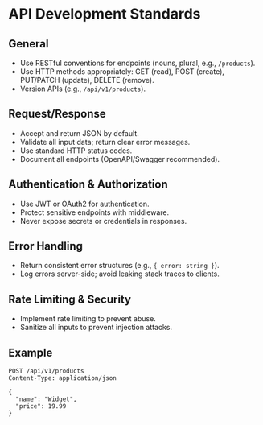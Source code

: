 # API Development Standards

## General

- Use RESTful conventions for endpoints (nouns, plural, e.g., `/products`).
- Use HTTP methods appropriately: GET (read), POST (create), PUT/PATCH (update), DELETE (remove).
- Version APIs (e.g., `/api/v1/products`).

## Request/Response

- Accept and return JSON by default.
- Validate all input data; return clear error messages.
- Use standard HTTP status codes.
- Document all endpoints (OpenAPI/Swagger recommended).

## Authentication & Authorization

- Use JWT or OAuth2 for authentication.
- Protect sensitive endpoints with middleware.
- Never expose secrets or credentials in responses.

## Error Handling

- Return consistent error structures (e.g., `{ error: string }`).
- Log errors server-side; avoid leaking stack traces to clients.

## Rate Limiting & Security

- Implement rate limiting to prevent abuse.
- Sanitize all inputs to prevent injection attacks.

## Example

```http
POST /api/v1/products
Content-Type: application/json

{
  "name": "Widget",
  "price": 19.99
}
```
